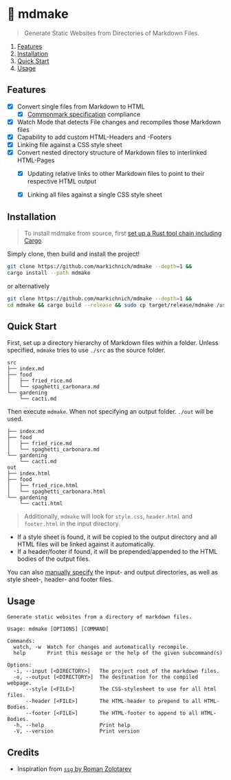 
# 📜 mdmake

> Generate Static Websites from Directories of Markdown Files.

1. [Features](#features)
2. [Installation](#installation)
3. [Quick Start](#quick-start)
4. [Usage](#usage)

## Features

- [x] Convert single files from Markdown to HTML
  - [x] [Commonmark specification](https://spec.commonmark.org/0.30/) compliance
- [x] Watch Mode that detects File changes and recompiles those Markdown files
- [x] Capability to add custom HTML-Headers and -Footers
- [x] Linking file against a CSS style sheet
- [x] Convert nested directory structure of Markdown files to interlinked HTML-Pages
  - [x] Updating relative links to other Markdown files to point to their respective HTML output

  - [x] Linking all files against a single CSS style sheet

## Installation

> To install mdmake from source, first [set up a Rust tool chain including Cargo](https://rustup.rs/).

Simply clone, then build and install the project!

```sh
git clone https://github.com/markichnich/mdmake --depth=1 &&
cargo install --path mdmake
```
or alternatively

```sh
git clone https://github.com/markichnich/mdmake --depth=1 &&
cd mdmake && cargo build --release && sudo cp target/release/mdmake /usr/bin
```


## Quick Start

First, set up a directory hierarchy of Markdown files within a folder.
Unless specified, `mdmake` tries to use `./src` as the source folder.

```text
src
├── index.md
├── food
│   ├── fried_rice.md
│   └── spaghetti_carbonara.md
└── gardening
    └── cacti.md
```
Then execute `mdmake`.
When not specifying an output folder. `./out` will be used.

```text
├── index.md
├── food
│   ├── fried_rice.md
│   └── spaghetti_carbonara.md
└── gardening
    └── cacti.md
out
├── index.html
├── food
│   ├── fried_rice.html
│   └── spaghetti_carbonara.html
└── gardening
    └── cacti.html
```

> Additionally, `mdmake` will look for `style.css`, `header.html` and `footer.html` in the input directory.
- If a style sheet is found, it will be copied to the output directory and all HTML files will be linked against it automatically.
- If a header/footer if found, it will be prepended/appended to the HTML bodies of the output files.


You can also [manually specify](#usage) the input- and output directories, as well as style sheet-, header- and footer files.


## Usage

```
Generate static websites from a directory of markdown files.

Usage: mdmake [OPTIONS] [COMMAND]

Commands:
  watch, -w  Watch for changes and automatically recompile.
  help       Print this message or the help of the given subcommand(s)

Options:
  -i, --input [<DIRECTORY>]   The project root of the markdown files.
  -o, --output [<DIRECTORY>]  The destination for the compiled webpage.
      --style [<FILE>]        The CSS-stylesheet to use for all html files.
      --header [<FILE>]       The HTML-header to prepend to all HTML-Bodies.
      --footer [<FILE>]       The HTML-footer to append to all HTML-Bodies.
  -h, --help                  Print help
  -V, --version               Print version
```

## Credits

- Inspiration from [`ssg` by Roman Zolotarev](https://romanzolotarev.com/ssg.html)
